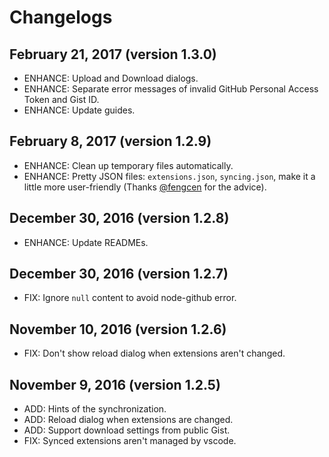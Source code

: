# Changelogs

## February 21, 2017 (version 1.3.0)

- ENHANCE: Upload and Download dialogs.
- ENHANCE: Separate error messages of invalid GitHub Personal Access Token and Gist ID.
- ENHANCE: Update guides.

## February 8, 2017 (version 1.2.9)

- ENHANCE: Clean up temporary files automatically.
- ENHANCE: Pretty JSON files: `extensions.json`, `syncing.json`, make it a little more user-friendly (Thanks [@fengcen](https://github.com/fengcen) for the advice).

## December 30, 2016 (version 1.2.8)

- ENHANCE: Update READMEs.

## December 30, 2016 (version 1.2.7)

- FIX: Ignore `null` content to avoid node-github error.

## November 10, 2016 (version 1.2.6)

- FIX: Don't show reload dialog when extensions aren't changed.

## November 9, 2016 (version 1.2.5)

- ADD: Hints of the synchronization.
- ADD: Reload dialog when extensions are changed.
- ADD: Support download settings from public Gist.
- FIX: Synced extensions aren't managed by vscode.

